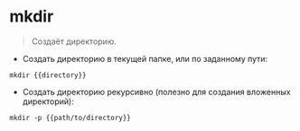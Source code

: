 # mkdir

> Создаёт директорию.

- Создать директорию в текущей папке, или по заданному пути:

`mkdir {{directory}}`

- Создать директорию рекурсивно (полезно для создания вложенных директорий):

`mkdir -p {{path/to/directory}}`
